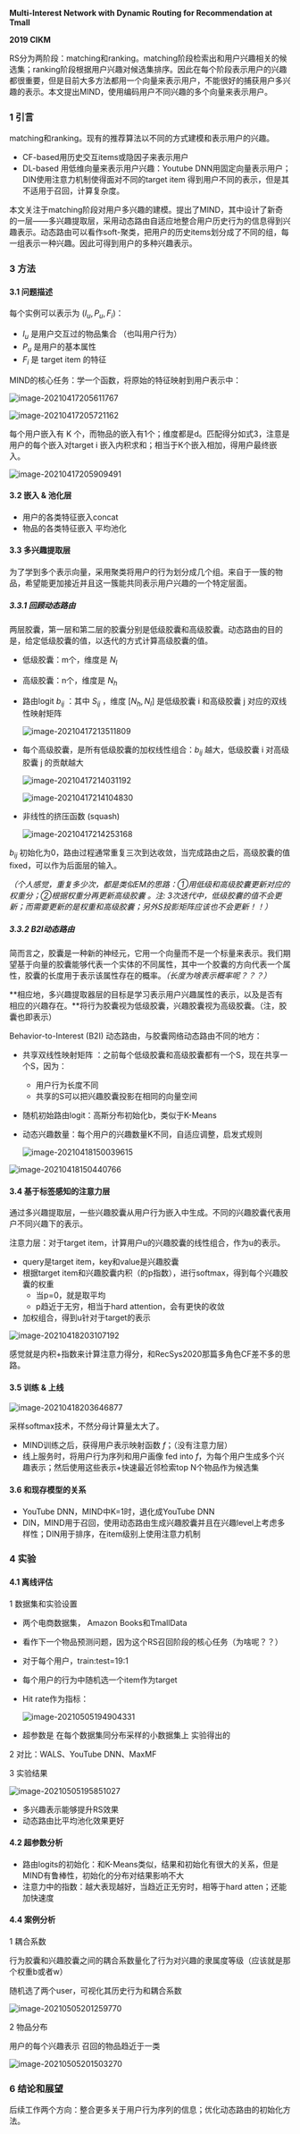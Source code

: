 **Multi-Interest Network with Dynamic Routing for Recommendation at Tmall**

**2019 CIKM**

RS分为两阶段：matching和ranking。matching阶段检索出和用户兴趣相关的候选集；ranking阶段根据用户兴趣对候选集排序。因此在每个阶段表示用户的兴趣都很重要，但是目前大多方法都用一个向量来表示用户，不能很好的捕获用户多兴趣的表示。本文提出MIND，使用编码用户不同兴趣的多个向量来表示用户。

### 1 引言

matching和ranking。现有的推荐算法以不同的方式建模和表示用户的兴趣。

- CF-based用历史交互items或隐因子来表示用户
- DL-based 用低维向量来表示用户兴趣：Youtube DNN用固定向量表示用户；DIN使用注意力机制使得面对不同的target item 得到用户不同的表示，但是其不适用于召回，计算复杂度。

本文关注于matching阶段对用户多兴趣的建模。提出了MIND，其中设计了新奇的一层——多兴趣提取层，采用动态路由自适应地整合用户历史行为的信息得到兴趣表示。动态路由可以看作soft-聚类，把用户的历史items划分成了不同的组，每一组表示一种兴趣。因此可得到用户的多种兴趣表示。

### 3 方法

#### 3.1 问题描述

每个实例可以表示为 $(I_u, P_u,F_i)$：

- $I_u$ 是用户交互过的物品集合 （也叫用户行为） 
- $P_u$ 是用户的基本属性
- $F_i$ 是 target item 的特征

MIND的核心任务：学一个函数，将原始的特征映射到用户表示中：

![image-20210417205611767](../images/image-20210417205611767.png)

![image-20210417205721162](../images/image-20210417205721162.png)

每个用户嵌入有 K 个，而物品的嵌入有1个；维度都是d。匹配得分如式3，注意是用户的每个嵌入对target i 嵌入内积求和；相当于K个嵌入相加，得用户最终嵌入。

![image-20210417205909491](../images/image-20210417205909491.png)

#### 3.2 嵌入 & 池化层

- 用户的各类特征嵌入concat
- 物品的各类特征嵌入 平均池化

#### 3.3 多兴趣提取层

为了学到多个表示向量，采用聚类将用户的行为划分成几个组。来自于一簇的物品，希望能更加接近并且这一簇能共同表示用户兴趣的一个特定层面。

##### 3.3.1 回顾动态路由

两层胶囊，第一层和第二层的胶囊分别是低级胶囊和高级胶囊。动态路由的目的是，给定低级胶囊的值，以迭代的方式计算高级胶囊的值。

- 低级胶囊：m个，维度是 $N_l$ 

- 高级胶囊：n个，维度是 $N_h$ 

- 路由logit $b_{ij}$ ：其中 $S_{ij}$ ，维度 $[N_h,N_l]$ 是低级胶囊 i 和高级胶囊 j 对应的双线性映射矩阵

  ![image-20210417213511809](../images/image-20210417213511809.png)

- 每个高级胶囊，是所有低级胶囊的加权线性组合：$b_{ij}$ 越大，低级胶囊 i 对高级胶囊 j 的贡献越大

  ![image-20210417214031192](../images/image-20210417214031192.png)

  ![image-20210417214104830](../images/image-20210417214104830.png)

- 非线性的挤压函数 (squash)

  ![image-20210417214253168](../images/image-20210417214253168.png)

$b_{ij}$ 初始化为0，路由过程通常重复三次到达收敛，当完成路由之后，高级胶囊的值 fixed，可以作为后面层的输入。

*（个人感觉，重复多少次，都是类似EM的思路：①用低级和高级胶囊更新对应的权重分；②根据权重分再更新高级胶囊 。注: 3次迭代中，低级胶囊的值不会更新；而需要更新的是权重和高级胶囊；另外S投影矩阵应该也不会更新！！）*

##### 3.3.2 B2I动态路由

简而言之，胶囊是一种新的神经元，它用一个向量而不是一个标量来表示。我们期望基于向量的胶囊能够代表一个实体的不同属性，其中一个胶囊的方向代表一个属性，胶囊的长度用于表示该属性存在的概率。*（长度为啥表示概率呢？？？）*

**相应地，多兴趣提取器层的目标是学习表示用户兴趣属性的表示，以及是否有相应的兴趣存在。**将行为胶囊视为低级胶囊，兴趣胶囊视为高级胶囊。（注，胶囊也即表示）

Behavior-to-Interest (B2I) 动态路由，与胶囊网络动态路由不同的地方：

- 共享双线性映射矩阵 ：之前每个低级胶囊和高级胶囊都有一个S，现在共享一个S，因为：

  - 用户行为长度不同
  - 共享的S可以把兴趣胶囊投影在相同的向量空间

- 随机初始路由logit：高斯分布初始化b，类似于K-Means

- 动态兴趣数量：每个用户的兴趣数量K不同，自适应调整，启发式规则

  ![image-20210418150039615](../images/image-20210418150039615.png)

![image-20210418150440766](../images/image-20210418150440766.png)

#### 3.4 基于标签感知的注意力层

通过多兴趣提取层，一些兴趣胶囊从用户行为嵌入中生成。不同的兴趣胶囊代表用户不同兴趣下的表示。

注意力层：对于target item，计算用户u的兴趣胶囊的线性组合，作为u的表示。

- query是target item，key和value是兴趣胶囊
- 根据target item和兴趣胶囊内积（的p指数），进行softmax，得到每个兴趣胶囊的权重
  - 当p=0，就是取平均
  - p趋近于无穷，相当于hard attention，会有更快的收敛
- 加权组合，得到u针对于target的表示

![image-20210418203107192](../images/image-20210418203107192.png)

感觉就是内积+指数来计算注意力得分，和RecSys2020那篇多角色CF差不多的思路。

#### 3.5 训练 & 上线

![image-20210418203646877](../images/image-20210418203646877.png)

采样softmax技术，不然分母计算量太大了。

- MIND训练之后，获得用户表示映射函数 $f$；（没有注意力层）
- 线上服务时，将用户行为序列和用户画像 fed into $f$，为每个用户生成多个兴趣表示；然后使用这些表示+快速最近邻检索top N个物品作为候选集

#### 3.6 和现存模型的关系

- YouTube DNN，MIND中K=1时，退化成YouTube DNN
- DIN，MIND用于召回，使用动态路由生成兴趣胶囊并且在兴趣level上考虑多样性；DIN用于排序，在item级别上使用注意力机制

### 4 实验

#### 4.1 离线评估

1 数据集和实验设置

- 两个电商数据集， Amazon Books和TmallData

- 看作下一个物品预测问题，因为这个RS召回阶段的核心任务（为啥呢？？）

- 对于每个用户，train:test=19:1

- 每个用户的行为中随机选一个item作为target

- Hit rate作为指标：

  ![image-20210505194904331](../images/image-20210505194904331.png)

- 超参数是 在每个数据集同分布采样的小数据集上 实验得出的

2 对比：WALS、YouTube DNN、MaxMF

3 实验结果

![image-20210505195851027](../images/image-20210505195851027.png)

- 多兴趣表示能够提升RS效果
- 动态路由比平均池化效果更好

#### 4.2 超参数分析

- 路由logits的初始化：和K-Means类似，结果和初始化有很大的关系，但是MIND有鲁棒性，初始化的分布对结果影响不大
- 注意力中的指数：越大表现越好，当趋近正无穷时，相等于hard atten；还能加快速度

#### 4.4 案例分析

1 耦合系数

行为胶囊和兴趣胶囊之间的耦合系数量化了行为对兴趣的隶属度等级（应该就是那个权重b或者w）

随机选了两个user，可视化其历史行为和耦合系数

![image-20210505201259770](../images/image-20210505201259770.png)

2 物品分布

用户的每个兴趣表示 召回的物品趋近于一类

![image-20210505201503270](../images/image-20210505201503270.png)

### 6 结论和展望

后续工作两个方向：整合更多关于用户行为序列的信息；优化动态路由的初始化方法。

